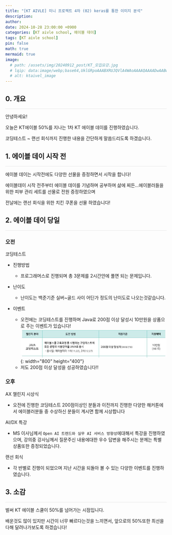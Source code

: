 ```yaml
---
title: "[KT AIVLE] 미니 프로젝트 4차 (02) keras를 통한 이미지 분석"
description: 
author:
date: 2024-10-28 23:00:00 +0900
categories: [KT aivle school, 에이블 데이]
tags: [KT aivle school]
pin: false
math: true
mermaid: true
image:
  # path: /assets/img/20240912_post/KT_모집요강.jpg
  # lqip: data:image/webp;base64,UklGRpoAAABXRUJQVlA4WAoAAAAQAAAADwAABwAAQUxQSDIAAAARL0AmbZurmr57yyIiqE8oiG0bejIYEQTgqiDA9vqnsUSI6H+oAERp2HZ65qP/VIAWAFZQOCBCAAAA8AEAnQEqEAAIAAVAfCWkAALp8sF8rgRgAP7o9FDvMCkMde9PK7euH5M1m6VWoDXf2FkP3BqV0ZYbO6NA/VFIAAAA
  # alt: ktaivel_image
---
```


## **0. 개요**
<hr style="height: 0.5px; background-color: rgba(0, 0, 0, .1); border: none;" /> 
안녕하세요!

오늘은 KT에이블 50%를 지나는 1차 KT 에이블 데이를 진행하였습니다.  

코딩테스트 ~ 랜선 회식까지 진행한 내용을 간단하게 말씀드리도록 하겠습니다.

## **1. 에이블 데이 시작 전**
<hr style="height: 0.5px; background-color: rgba(0, 0, 0, .1); border: none;" /> 

에이블 데이는 시작전에도 다양한 선물을 증정하면서 시작을 합니다!  

에이블데이 시작 전주부터 에이블 데이를 기념하며 공부하며 삶에 찌든...에이블러들을 위한 피부 관리 세트를 선물로 전원 증정하였으며

전날에는 랜선 회식을 위한 치킨 쿠폰을 선물 하였습니다!

## **2. 에이블 데이 당일**
<hr style="height: 0.5px; background-color: rgba(0, 0, 0, .1); border: none;" /> 

### 오전
코딩테스트
- 진행방법
  - 프로그래머스로 진행되며 총 3문제를 2시간안에 풀면 되는 문제입니다.

- 난이도
  - 난이도는 백준기준 실버~골드 사이 어딘가 정도의 난이도로 나오는것같습니다.

- 이벤트
  - 오전에는 코딩테스트를 진행하며 Java로 200점 이상 달성시 10만원을 상품으로 주는 이벤트가 있습니다!
  ![Desktop View](/assets/img/20241122_post/java.JPG){: width="800" height="400"}
  - 저도 200점 이상 달성을 성공하였습니다!!

### 오후
AX 챌린지 시상식
- 오전에 진행한 코딩테스트 200점이상인 분들과 이전까지 진행한 다양한 해커톤에서 에이블러분들 중 수상하신 분들이 계시면 함께 시상합니다

AI/DX 특강
- MS 이사님께서 `Open AI 트렌드와 실무 AI 서비스 방향성`에대해서 특강을 진행하였으며, 강의중 강사님께서 질문주신 내용에대한 우수 답변을 해주시는 분께는 특별 상품또한 증정되었습니다.

랜선 회식
- 각 반별로 진행이 되었으며 지난 시간을 되돌아 볼 수 있는 다양한 이벤트를 진행하였습니다.

## **3. 소감**
<hr style="height: 0.5px; background-color: rgba(0, 0, 0, .1); border: none;" /> 

벌써 KT 에이블 스쿨이 50%를 넘어가는 시점입니다.  

배운것도 많이 있지만 시간이 너무 빠르다는것을 느끼면서, 앞으로의 50%또한 최선을 다해 달려나가보도록 하겠습니다!